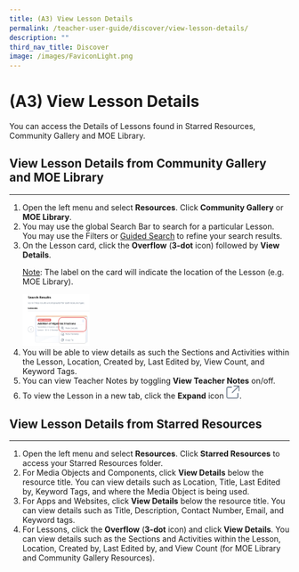```yaml
---
title: (A3) View Lesson Details
permalink: /teacher-user-guide/discover/view-lesson-details/
description: ""
third_nav_title: Discover
image: /images/FaviconLight.png
---
```

<h1>(A3) View Lesson Details</h1>
<p>You can access the Details of Lessons found in Starred Resources, Community Gallery and MOE Library.</p>
<h2>View Lesson Details from Community Gallery and MOE Library</h2>
<hr>
<ol><li>Open the left menu and select <strong>Resources</strong>. Click <strong>Community Gallery</strong> or <strong>MOE Library</strong>.</li>
<li>You may use the global Search Bar to search for a particular Lesson. You may use the Filters or <a target="_blank" href="/teacher-user-guide/discover/search-for-resources/">Guided Search</a> to refine your search results.</li>
<li>On the Lesson card, click the <strong>Overflow</strong> (<strong>3-dot</strong> icon) followed by <strong>View Details</strong>.</li>
<p><u>Note</u>: The label on the card will indicate the location of the Lesson (e.g. MOE Library).</p><img style="width: 25%;" alt="LessonDetails" src="/images/2Teacher/D-LessonDetails.png">
<li>You will be able to view details as such the Sections and Activities within the Lesson, Location, Created by, Last Edited by, View Count, and Keyword Tags.</li>
<li>You can view Teacher Notes by toggling <strong>View Teacher Notes</strong> on/off.</li>
<li>To view the Lesson in a new tab, click the <strong>Expand</strong> icon <img style="width:1.5rem; display: inline;" src="/images/Icons/external-link.svg">.</li>
</ol>
<h2>View Lesson Details from Starred Resources</h2>
<hr>
<ol>
<li>Open the left menu and select <strong>Resources</strong>. Click <strong>Starred Resources</strong> to access your Starred Resources folder.</li>
		<li>For Media Objects and Components, click <strong>View Details</strong> below the resource title. You can view details such as Location, Title, Last Edited by, Keyword Tags, and where the Media Object is being used.</li>
<li>For Apps and Websites, click <strong>View Details</strong> below the resource title. You can view details such as Title, Description, Contact Number, Email, and Keyword tags.</li>
<li>For Lessons, click the <strong>Overflow</strong> (<strong>3-dot</strong> icon) and click <strong>View Details</strong>. You can view details such as the Sections and Activities within the Lesson, Location, Created by, Last Edited by, and View Count (for MOE Library and Community Gallery Resources).</li></ol>